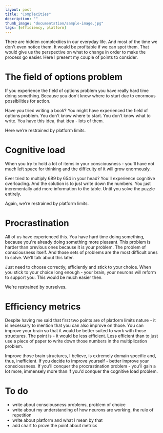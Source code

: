 ```yaml
---
layout: post
title: "Complexities"
description: ""
thumb_image: "documentation/sample-image.jpg"
tags: [efficiency, platform]
---
```


There are hidden complexities in our everyday life. And most of the time we don't even notice them.
It would be profitable if we can spot them. That would give us the perspective on what to change in 
order to make the process go easier. 
Here I present my couple of points to consider.
# The field of options problem
If you experience the field of options problem you have really hard time doing something. Because you
don't know where to start due to enormous possibilities for action.

Have you tried writing a book? You might have experienced the field of options problem. You don't know
where to start. You don't know what to write. You have this idea, that idea - lots of them.

Here we're restrained by platform limits.

# Cognitive load
When you try to hold a lot of items in your consciousness - you'll have not much left space for thinking
and the difficulty of it will grow enormously.

Ever tried to multiply 689 by 654 in your head? You'll experience cognitive overloading. And the solution
is to just write down the numbers. You just incrementally add more information to the table. Until
you solve the puzzle entirely. 

Again, we're restrained by platform limits.

# Procrastination
All of us have experienced this. You have hard time doing something, because you're already doing something
more pleasant. This problem is harder than previous ones because it is your problem. The problem of
consciousness itself. And those sets of problems are the most difficult ones to solve. We'll talk about
this later.

Just need to choose correctly, efficiently and stick to your choice. When you stick to your choice long
enough - your brain, your neurons will reform to support you. This would be much easier then.

We're restrained by ourselves.

# Efficiency metrics
Despite having me said that first two points are of platform limits nature - it is necessary to 
mention that you can also improve on those. You can improve your brain so that it would be better
suited to work with those structures. The point is - it would be less efficient. Less efficient 
than to just use a piece of paper to write down those numbers in the multiplication problem. 

Improve those brain structures, I believe, is extremely domain specific and, thus, inefficient. If you
decide to improve yourself - better improve your consciousness. If you'll conquer the procrastination
problem - you'll gain a lot more, immensely more than if you'd conquer the cognitive load problem.

# To do 
- write about consciousness problems, problem of choice
- write about my understanding of how neurons are working, the rule of repetition
- write about platform and what I mean by that
- add chart to prove the point about metrics

